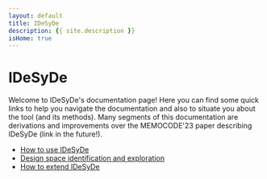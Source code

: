```yaml
---
layout: default
title: IDeSyDe
description: {{ site.description }}
isHome: true
---
```


# IDeSyDe

Welcome to IDeSyDe's documentation page! Here you can find some quick links to help you navigate the documentation
and also to situate you about the tool (and its methods). 
Many segments of this documentation are derivations and improvements over the MEMOCODE'23 paper describing IDeSyDe (link in the future!).

 * [How to use IDeSyDe](usage)
 * [Design space identification and exploration](dsi_dse)
 * [How to extend IDeSyDe](extensions)

<!-- A quick glance at [Concepts](/concepts) can likely clarify this further! -->

<!-- Check @ref:[Guidelines](usage/guidelines.md)
to see how one would extends IDeSyDe or ForSyDe IO to support a design space different than those that exist. -->

<!-- 
## What can IDeSyDe do for me?

As a tool for Design Space Exploration, IDeSyDe can potentially give you design decisions on your models
such as mappings, schedules, allocations among others. 

These decisions are not random: they respect
design constraints such as memory, time or energy.

This also means that if you let IDeSyDe run long enough, and have just the right amount of computational resources,
it can can give back a solution "*Your design is not possible*".
It is always good to know designs are not possible before they crash! -->

